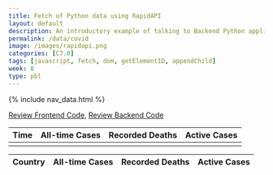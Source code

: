 ```yaml
---
title: Fetch of Python data using RapidAPI
layout: default
description: An introductory example of talking to Backend Python application serving 3rd Party API.  Fetching data and formatting results is a way to visuals information, in this case Covid19 statistics across the Globe. 
permalink: /data/covid
image: /images/rapidapi.png
categories: [C7.0]
tags: [javascript, fetch, dom, getElementID, appendChild]
week: 8
type: pbl
---
```


{% include nav_data.html %}

[Review Frontend Code](https://raw.githubusercontent.com/nighthawkcoders/APCSP/master/_posts/2022-07-10-PBL-rapidapi.md), [Review Backend Code](https://github.com/nighthawkcoders/flask_portfolio/blob/main/api/covid.py)

<!-- HTML table fragment for page -->
<table>
  <thead>
  <tr>
    <th>Time</th>
    <th>All-time Cases</th>
    <th>Recorded Deaths</th>
    <th>Active Cases</th>
  </tr>
  </thead>
  <tbody>
    <td id="time"></td>
    <td id="total_cases"></td>
    <td id="total_deaths"></td>
    <td id="active_cases"></td>
  </tbody>
</table>

<table>
  <thead>
  <tr>
    <th>Country</th>
    <th>All-time Cases</th>
    <th>Recorded Deaths</th>
    <th>Active Cases</th>
  </tr>
  </thead>
  <tbody id="result">
    <!-- generated rows -->
  </tbody>
</table>

<!-- Script is layed out in a sequence (no function) and will execute when page is loaded -->
<script>
  // prepare HTML result container for new output
  const resultContainer = document.getElementById("result");

  // prepare fetch options
  const url = "https://flask.nighthawkcodingsociety.com/api/covid/";
  const headers = {
    method: 'GET', // *GET, POST, PUT, DELETE, etc.
    mode: 'cors', // no-cors, *cors, same-origin
    cache: 'default', // *default, no-cache, reload, force-cache, only-if-cached
    credentials: 'omit', // include, *same-origin, omit
    headers: {
      'Content-Type': 'application/json'
      // 'Content-Type': 'application/x-www-form-urlencoded',
    },
  };

  // fetch the API
  fetch(url, headers)
    // response is a RESTful "promise" on any successful fetch
    .then(response => {
      // check for response errors
      if (response.status !== 200) {
          const errorMsg = 'Database response error: ' + response.status;
          console.log(errorMsg);
          const tr = document.createElement("tr");
          const td = document.createElement("td");
          td.innerHTML = errorMsg;
          tr.appendChild(td);
          resultContainer.appendChild(tr);
          return;
      }
      // valid response will have json data
      response.json().then(data => {
          console.log(data);
          console.log(data.world_total)

          // World Data
          document.getElementById("time").innerHTML = data.world_total.statistic_taken_at;
          document.getElementById("total_cases").innerHTML = data.world_total.total_cases;
          document.getElementById("total_deaths").innerHTML = data.world_total.total_deaths;
          document.getElementById("active_cases").innerHTML = data.world_total.active_cases;

          // Country data
          for (const row of data.countries_stat) {
            console.log(row);

            // tr for each row
            const tr = document.createElement("tr");
            // td for each column
            const name = document.createElement("td");
            const cases = document.createElement("td");
            const deaths = document.createElement("td");
            const active = document.createElement("td");

            // data is specific to the API
            name.innerHTML = row.country_name;
            cases.innerHTML = row.cases; 
            deaths.innerHTML = row.deaths; 
            active.innerHTML = row.active_cases; 

            // this builds td's into tr
            tr.appendChild(name);
            tr.appendChild(cases);
            tr.appendChild(deaths);
            tr.appendChild(active);

            // add HTML to container
            resultContainer.appendChild(tr);
          }
      })
  })
  // catch fetch errors (ie ACCESS to server blocked)
  .catch(err => {
    console.error(err);
    const tr = document.createElement("tr");
    const td = document.createElement("td");
    td.innerHTML = err;
    tr.appendChild(td);
    resultContainer.appendChild(tr);
  });
</script>